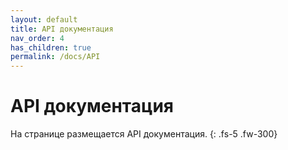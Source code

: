 ```yaml
---
layout: default
title: API документация
nav_order: 4
has_children: true
permalink: /docs/API
---
```

# API документация
На странице размещается API документация.
{: .fs-5 .fw-300}
